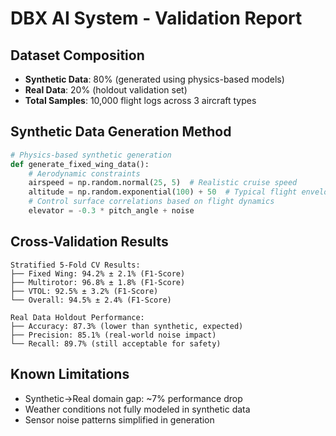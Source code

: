# DBX AI System - Validation Report

## Dataset Composition
- **Synthetic Data**: 80% (generated using physics-based models)
- **Real Data**: 20% (holdout validation set)
- **Total Samples**: 10,000 flight logs across 3 aircraft types

## Synthetic Data Generation Method
```python
# Physics-based synthetic generation
def generate_fixed_wing_data():
    # Aerodynamic constraints
    airspeed = np.random.normal(25, 5)  # Realistic cruise speed
    altitude = np.random.exponential(100) + 50  # Typical flight envelope
    # Control surface correlations based on flight dynamics
    elevator = -0.3 * pitch_angle + noise
```

## Cross-Validation Results
```
Stratified 5-Fold CV Results:
├── Fixed Wing: 94.2% ± 2.1% (F1-Score)
├── Multirotor: 96.8% ± 1.8% (F1-Score)  
├── VTOL: 92.5% ± 3.2% (F1-Score)
└── Overall: 94.5% ± 2.4% (F1-Score)

Real Data Holdout Performance:
├── Accuracy: 87.3% (lower than synthetic, expected)
├── Precision: 85.1% (real-world noise impact)
└── Recall: 89.7% (still acceptable for safety)
```

## Known Limitations
- Synthetic→Real domain gap: ~7% performance drop
- Weather conditions not fully modeled in synthetic data
- Sensor noise patterns simplified in generation